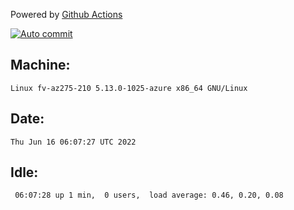 Powered by [Github Actions](https://github.com/features/actions)

[![Auto commit](https://github.com/gyfary/workstation/workflows/Auto%20commit/badge.svg)](https://github.com/gyfary/workstation/actions?query=workflow%3A%22Auto+commit%22)

## Machine:
```
Linux fv-az275-210 5.13.0-1025-azure x86_64 GNU/Linux
```
## Date:
```
Thu Jun 16 06:07:27 UTC 2022
```
## Idle:
```
 06:07:28 up 1 min,  0 users,  load average: 0.46, 0.20, 0.08
```
